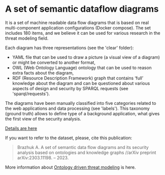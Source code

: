 
# A set of semantic dataflow diagrams

It is a set of machine readable data flow diagrams that is based on real multi-component application configurations (Docker compose).
The set includes 180 items, and we believe it can be used for various research in the threat modeling field.

Each diagram has three representations (see the 'clear' folder):
* YAML file that can be used to draw a picture (a visual view of a diagram) or might be converted to another format, 
* OWL (Web Ontology Language) ontology that can be used to reason extra facts about the diagram, 
* RDF (Resource Description Framework) graph that contains ‘full’ knowledge about the diagram and can be questioned about various aspects of design and security by SPARQL requests (see 'sparql/requests').

The diagrams have been manually classified into five categories related to the web applications and data processing (see 'labels').
This taxonomy (ground truth) allows to define type of a background application, what gives the first view of the security analysis.

[Details are here](https://www.researchgate.net/profile/Andrei-Brazhuk/publication/369386220_A_set_of_semantic_data_flow_diagrams_and_its_security_analysis_based_on_ontologies_and_knowledge_graphs/links/6419cb9366f8522c38c20e98/A-set-of-semantic-data-flow-diagrams-and-its-security-analysis-based-on-ontologies-and-knowledge-graphs.pdf)

If you want to refer to the dataset, please, cite this publication:
>Brazhuk A. A set of semantic data flow diagrams and its security analysis based on ontologies and knowledge graphs //arXiv preprint arXiv:2303.11198. – 2023.

Моre information about [Ontology driven threat modeling](https://github.com/nets4geeks/OdTM) is here.
